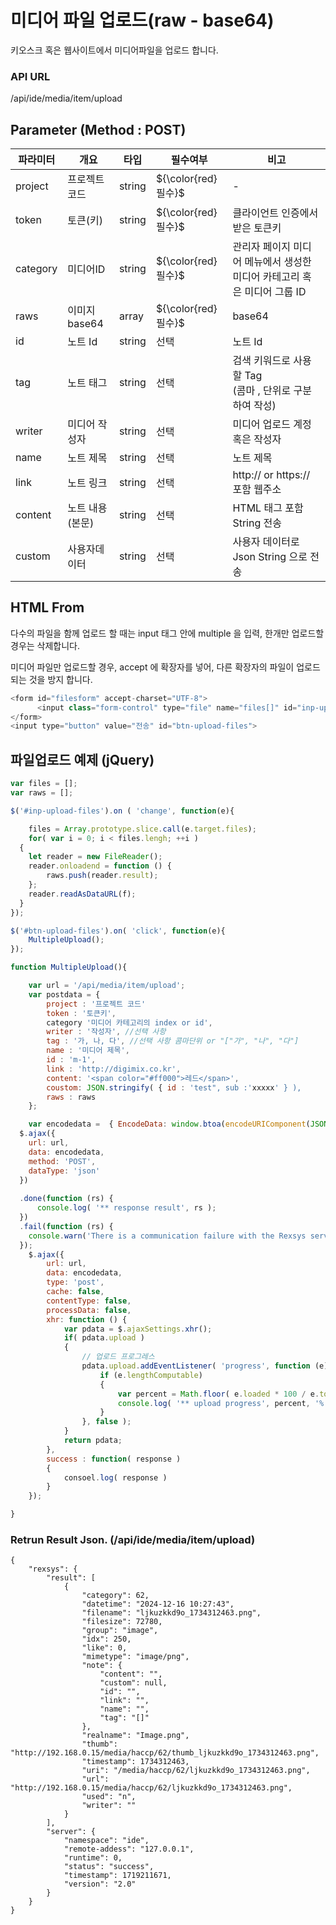 미디어 파일 업로드(raw - base64)
==========================

키오스크 혹은 웹사이트에서 미디어파일을 업로드 합니다.

### API URL

/api/ide/media/item/upload

## Parameter (Method : POST)

|파라미터|개요|타입|필수여부|비고|
|------|---|---|---|---|
|project|프로젝트 코드|string|${\color{red}필수}$|-|
|token|토큰(키)|string|${\color{red}필수}$|클라이언트 인증에서 받은 토큰키|
|category|미디어ID|string|${\color{red}필수}$|관리자 페이지 미디어 메뉴에서 생성한 미디어 카테고리 혹은 미디어 그룹 ID|
|raws|이미지 base64|array|${\color{red}필수}$|base64 |
|id|노트 Id|string|선택|노트 Id|
|tag|노트 태그|string|선택|검색 키워드로 사용할 Tag<br>(콤마 , 단위로 구분하여 작성)|
|writer|미디어 작성자|string|선택|미디어 업로드 계정 혹은 작성자|
|name|노트 제목|string|선택|노트 제목|
|link|노트 링크|string|선택|http:// or https:// 포함 웹주소|
|content|노트 내용(본문)|string|선택|HTML 태그 포함 String 전송|
|custom|사용자데이터|string|선택|사용자 데이터로 Json String 으로 전송|

## HTML From 

다수의 파일을 함께 업로드 할 때는 input 태그 안에 multiple 을 입력, 한개만 업로드할 경우는 삭제합니다.

미디어 파일만 업로드할 경우, accept 에 확장자를 넣어, 다른 확장자의 파일이 업로드되는 것을 방지 합니다.

```javascript
<form id="filesform" accept-charset="UTF-8">
      <input class="form-control" type="file" name="files[]" id="inp-upload-files" accept=".jpg, .png, .gif, .mp3, .mp4, .webm" multiple>
</form>
<input type="button" value="전송" id="btn-upload-files">
```
## 파일업로드 예제 (jQuery)

```javascript
var files = [];
var raws = [];

$('#inp-upload-files').on ( 'change', function(e){

	files = Array.prototype.slice.call(e.target.files);
	for( var i = 0; i < files.lengh; ++i )
  {
    let reader = new FileReader();
    reader.onloadend = function () { 
        raws.push(reader.result);
    };                      
    reader.readAsDataURL(f);
  }
});

$('#btn-upload-files').on( 'click', function(e){
	MultipleUpload();
});

function MultipleUpload(){

	var url = '/api/media/item/upload';
	var postdata = {
		project : '프로젝트 코드'
		token : '토큰키',
		category '미디어 카테고리의 index or id',
		writer : '작성자', //선택 사항
		tag : '가, 나, 다', //선택 사항 콤마단위 or "["가", "나", "다"]
		name : '미디어 제목',
		id : 'm-1',
		link : 'http://digimix.co.kr',
		content: '<span color="#ff000">레드</span>',
		coustom: JSON.stringify( { id : 'test", sub :'xxxxx' } ),
		raws : raws
	};

	var encodedata =  { EncodeData: window.btoa(encodeURIComponent(JSON.stringify( postdata ))) };
  $.ajax({
  	url: url,
  	data: encodedata,
  	method: 'POST',
  	dataType: 'json'
  })
  
  .done(function (rs) {
      console.log( '** response result', rs );	
  })
  .fail(function (rs) {
  	console.warn('There is a communication failure with the Rexsys server.');
  });
	$.ajax({
		url: url,
		data: encodedata,
		type: 'post',
		cache: false,
		contentType: false,
		processData: false,  
		xhr: function () {
			var pdata = $.ajaxSettings.xhr();
			if( pdata.upload )
			{
				// 업로드 프로그레스
				pdata.upload.addEventListener( 'progress', function (e) {
					if (e.lengthComputable) 
					{
						var percent = Math.floor( e.loaded * 100 / e.total );
						console.log( '** upload progress', percent, '%' );
					}
				}, false );
			}
			return pdata;
		},
		success : function( response ) 
		{
			consoel.log( response )
		}
	});

}


```

### Retrun Result Json. (/api/ide/media/item/upload)

```
{
    "rexsys": {
        "result": [
            {
                "category": 62,
                "datetime": "2024-12-16 10:27:43",
                "filename": "ljkuzkkd9o_1734312463.png",
                "filesize": 72780,
                "group": "image",
                "idx": 250,
                "like": 0,
                "mimetype": "image/png",
                "note": {
                    "content": "",
                    "custom": null,
                    "id": "",
                    "link": "",
                    "name": "",
                    "tag": "[]"
                },
                "realname": "Image.png",
                "thumb": "http://192.168.0.15/media/haccp/62/thumb_ljkuzkkd9o_1734312463.png",
                "timestamp": 1734312463,
                "uri": "/media/haccp/62/ljkuzkkd9o_1734312463.png",
                "url": "http://192.168.0.15/media/haccp/62/ljkuzkkd9o_1734312463.png",
                "used": "n",
                "writer": ""
            }
        ],
        "server": {
            "namespace": "ide",
            "remote-addess": "127.0.0.1",
            "runtime": 0,
            "status": "success",
            "timestamp": 1719211671,
            "version": "2.0"
        }
    }
}
```
